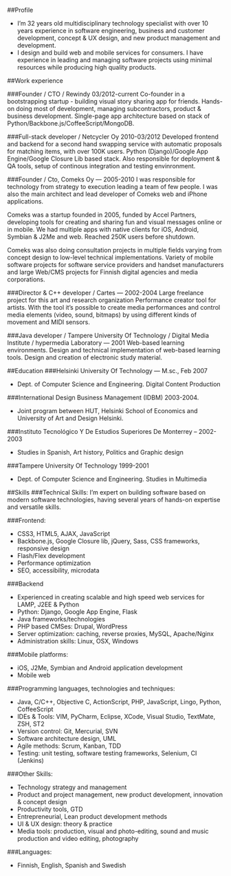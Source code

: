 ##Profile
- I’m 32 years old multidisciplinary technology specialist with over 10 years experience in software engineering, business and customer development, concept & UX design, and new product management and development.
- I design and build web and mobile services for consumers. I have experience in leading and managing software projects using minimal resources while producing high quality products.

##Work experience

###Founder / CTO / Rewindy 03/2012-current
Co-founder in a bootstrapping startup - building visual story sharing app for friends. Hands-on doing most of development, managing subcontractors, product & business development. Single-page app architecture based on stack of Python/Backbone.js/CoffeeScript/MongoDB.

###Full-stack developer / Netcycler Oy 2010-03/2012
Developed frontend and backend for a second hand swapping service with automatic proposals for matching items, with over 100K users.
Python (Django)/Google App Engine/Google Closure Lib based stack.
Also responsible for deployment & QA tools, setup of continous integration and testing envinronment.

###Founder / Cto, Comeks Oy — 2005-2010
I was responsible for technology from strategy to execution leading a team of few people. I was also the main architect and lead developer of Comeks web and iPhone applications.

Comeks was a startup founded in 2005, funded by Accel Partners, developing tools for creating and sharing fun and visual messages online or in mobile. We had multiple apps with native clients for iOS, Android, Symbian & J2Me and web.  Reached 250K users before shutdown. 

Comeks was also doing consultation projects in multiple fields varying from concept design to low-level technical implementations. Variety of mobile software projects for software service providers and handset manufacturers and large Web/CMS projects for Finnish digital agencies and media corporations.

###Director & C++ developer / Cartes — 2002-2004
Large freelance project for this art and research organization
Performance creator tool for artists. With the tool it’s possible to create
media performances and control media elements (video, sound, bitmaps)
by using different kinds of movement and MIDI sensors.

###Java developer / Tampere University Of Technology / Digital Media Institute / hypermedia Laboratory — 2001
Web-based learning environments. Design and technical implementation of web-based learning tools. Design and creation of electronic study material.

##Education
###Helsinki University Of Technology — M.sc., Feb 2007
- Dept. of Computer Science and Engineering. Digital Content Production

###International Design Business Management (IDBM) 2003-2004.
- Joint program between HUT, Helsinki School of Economics and University of
Art and Design Helsinki.

###Instituto Tecnológico Y De Estudios Superiores De Monterrey – 2002-2003
- Studies in Spanish, Art history, Politics and Graphic design

###Tampere University Of Technology 1999-2001
- Dept. of Computer Science and Engineering. Studies in Multimedia

##Skills
###Technical Skills:
I’m expert on building software based on modern software technologies,
having several years of hands-on expertise and versatile skills.

###Frontend:
- CSS3, HTML5, AJAX, JavaScript
- Backbone.js, Google Closure lib, jQuery, Sass, CSS frameworks, responsive design
- Flash/Flex development
- Performance optimization
- SEO, accessibility, microdata

###Backend
- Experienced in creating scalable and high speed web services for LAMP,
J2EE & Python
- Python: Django, Google App Engine, Flask
- Java frameworks/technologies
- PHP based CMSes: Drupal, WordPress
- Server optimization: caching, reverse proxies, MySQL, Apache/Nginx
- Administration skills: Linux, OSX, Windows

###Mobile platforms:
- iOS, J2Me, Symbian and Android application development
- Mobile web

###Programming languages, technologies and techniques:
- Java, C/C++, Objective C, ActionScript, PHP, JavaScript, Lingo, Python, CoffeeScript
- IDEs & Tools: VIM, PyCharm, Eclipse, XCode, Visual Studio, TextMate, ZSH, ST2
- Version control: Git, Mercurial, SVN
- Software architecture design, UML
- Agile methods: Scrum, Kanban, TDD
- Testing: unit testing, software testing frameworks, Selenium, CI (Jenkins)

###Other Skills:
- Technology strategy and management
- Product and project management, new product development, innovation & concept design
- Productivity tools, GTD
- Entrepreneurial, Lean product development methods
- UI & UX design: theory & practice
- Media tools: production, visual and photo-editing, sound and music production and video editing, photography

###Languages:
- Finnish, English, Spanish and Swedish